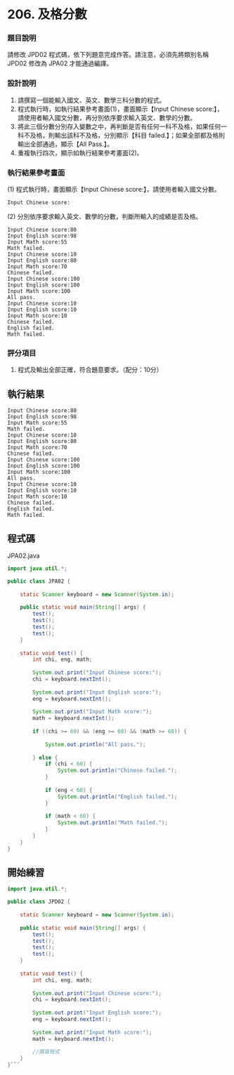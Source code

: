 # 206. 及格分數

### 題目說明 ###

請修改 JPD02 程式碼，依下列題意完成作答。請注意，必須先將類別名稱 JPD02 修改為 JPA02 才能通過編譯。

### 設計說明 ###

1. 請撰寫一個能輸入國文、英文、數學三科分數的程式。 
2. 程式執行時，如執行結果參考畫面(1)，畫面顯示【Input Chinese score:】，請使用者輸入國文分數，再分別依序要求輸入英文、數學的分數。 
3. 將此三個分數分別存入變數之中，再判斷是否有任何一科不及格，如果任何一科不及格，則輸出該科不及格，分別顯示【科目 failed.】；如果全部都及格則輸出全部通過，顯示【All Pass.】。 
4. 重複執行四次，顯示如執行結果參考畫面(2)。 

### 執行結果參考畫面 ###

(1) 程式執行時，畫面顯示【Input Chinese score:】，請使用者輸入國文分數。

    Input Chinese score:

(2) 分別依序要求輸入英文、數學的分數，判斷所輸入的成績是否及格。

    Input Chinese score:80
    Input English score:98
    Input Math score:55
    Math failed.
    Input Chinese score:10
    Input English score:80
    Input Math score:70
    Chinese failed.
    Input Chinese score:100
    Input English score:100
    Input Math score:100
    All pass.
    Input Chinese score:10
    Input English score:10
    Input Math score:10
    Chinese failed.
    English failed.
    Math failed.


### 評分項目 ###

1. 程式及輸出全部正確，符合題意要求。（配分：10分）

## 執行結果

```
Input Chinese score:80
Input English score:98
Input Math score:55
Math failed.
Input Chinese score:10
Input English score:80
Input Math score:70
Chinese failed.
Input Chinese score:100
Input English score:100
Input Math score:100
All pass.
Input Chinese score:10
Input English score:10
Input Math score:10
Chinese failed.
English failed.
Math failed.
```

## 程式碼

JPA02.java

```java
import java.util.*;

public class JPA02 {
    
    static Scanner keyboard = new Scanner(System.in);
    
    public static void main(String[] args) {
        test();        
        test();
        test();
        test();
    }
    
    static void test() {
        int chi, eng, math;
        
        System.out.print("Input Chinese score:");
        chi = keyboard.nextInt();
        
        System.out.print("Input English score:");
        eng = keyboard.nextInt();
        
        System.out.print("Input Math score:");
        math = keyboard.nextInt();
        
        if ((chi >= 60) && (eng >= 60) && (math >= 60)) {
            
            System.out.println("All pass.");
            
        } else {
            if (chi < 60) {
                System.out.println("Chinese failed.");
            }
            
            if (eng < 60) {
                System.out.println("English failed.");
            }
            
            if (math < 60) {
                System.out.println("Math failed.");
            }
        }
    }
}
```

## 開始練習

```java
import java.util.*;

public class JPD02 {
    
    static Scanner keyboard = new Scanner(System.in);
    
    public static void main(String[] args) {
        test();        
        test();
        test();
        test();
    }
    
    static void test() {
        int chi, eng, math;
        
        System.out.print("Input Chinese score:");
        chi = keyboard.nextInt();
        
        System.out.print("Input English score:");
        eng = keyboard.nextInt();
        
        System.out.print("Input Math score:");
        math = keyboard.nextInt();
        
        //撰寫程式
    }
}```
